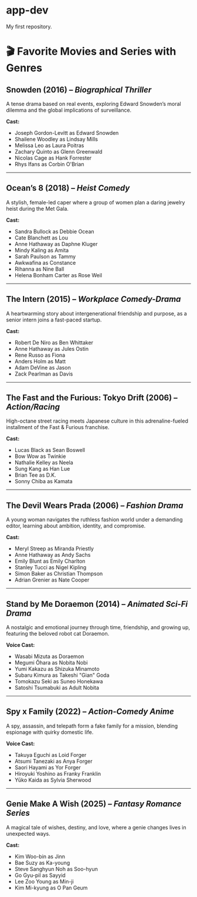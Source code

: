 # app-dev
My first repository.

# 🎬 Favorite Movies and Series with Genres

## Snowden (2016) – *Biographical Thriller*
A tense drama based on real events, exploring Edward Snowden’s moral dilemma and the global implications of surveillance.

**Cast:**
- Joseph Gordon-Levitt as Edward Snowden
- Shailene Woodley as Lindsay Mills
- Melissa Leo as Laura Poitras
- Zachary Quinto as Glenn Greenwald
- Nicolas Cage as Hank Forrester
- Rhys Ifans as Corbin O'Brian

---

## Ocean’s 8 (2018) – *Heist Comedy*
A stylish, female-led caper where a group of women plan a daring jewelry heist during the Met Gala.

**Cast:**
- Sandra Bullock as Debbie Ocean
- Cate Blanchett as Lou
- Anne Hathaway as Daphne Kluger
- Mindy Kaling as Amita
- Sarah Paulson as Tammy
- Awkwafina as Constance
- Rihanna as Nine Ball
- Helena Bonham Carter as Rose Weil

---

## The Intern (2015) – *Workplace Comedy-Drama*
A heartwarming story about intergenerational friendship and purpose, as a senior intern joins a fast-paced startup.

**Cast:**
- Robert De Niro as Ben Whittaker
- Anne Hathaway as Jules Ostin
- Rene Russo as Fiona
- Anders Holm as Matt
- Adam DeVine as Jason
- Zack Pearlman as Davis

---

## The Fast and the Furious: Tokyo Drift (2006) – *Action/Racing*
High-octane street racing meets Japanese culture in this adrenaline-fueled installment of the Fast & Furious franchise.

**Cast:**
- Lucas Black as Sean Boswell
- Bow Wow as Twinkie
- Nathalie Kelley as Neela
- Sung Kang as Han Lue
- Brian Tee as D.K.
- Sonny Chiba as Kamata

---

## The Devil Wears Prada (2006) – *Fashion Drama*
A young woman navigates the ruthless fashion world under a demanding editor, learning about ambition, identity, and compromise.

**Cast:**
- Meryl Streep as Miranda Priestly
- Anne Hathaway as Andy Sachs
- Emily Blunt as Emily Charlton
- Stanley Tucci as Nigel Kipling
- Simon Baker as Christian Thompson
- Adrian Grenier as Nate Cooper

---

## Stand by Me Doraemon (2014) – *Animated Sci-Fi Drama*
A nostalgic and emotional journey through time, friendship, and growing up, featuring the beloved robot cat Doraemon.

**Voice Cast:**
- Wasabi Mizuta as Doraemon
- Megumi Ōhara as Nobita Nobi
- Yumi Kakazu as Shizuka Minamoto
- Subaru Kimura as Takeshi "Gian" Goda
- Tomokazu Seki as Suneo Honekawa
- Satoshi Tsumabuki as Adult Nobita

---

## Spy x Family (2022) – *Action-Comedy Anime*
A spy, assassin, and telepath form a fake family for a mission, blending espionage with quirky domestic life.

**Voice Cast:**
- Takuya Eguchi as Loid Forger
- Atsumi Tanezaki as Anya Forger
- Saori Hayami as Yor Forger
- Hiroyuki Yoshino as Franky Franklin
- Yūko Kaida as Sylvia Sherwood

---

## Genie Make A Wish (2025) – *Fantasy Romance Series*
A magical tale of wishes, destiny, and love, where a genie changes lives in unexpected ways.

**Cast:**
- Kim Woo-bin as Jinn
- Bae Suzy as Ka-young
- Steve Sanghyun Noh as Soo-hyun
- Go Gyu-pil as Sayyid
- Lee Zoo Young as Min-ji
- Kim Mi-kyung as O Pan Geum

